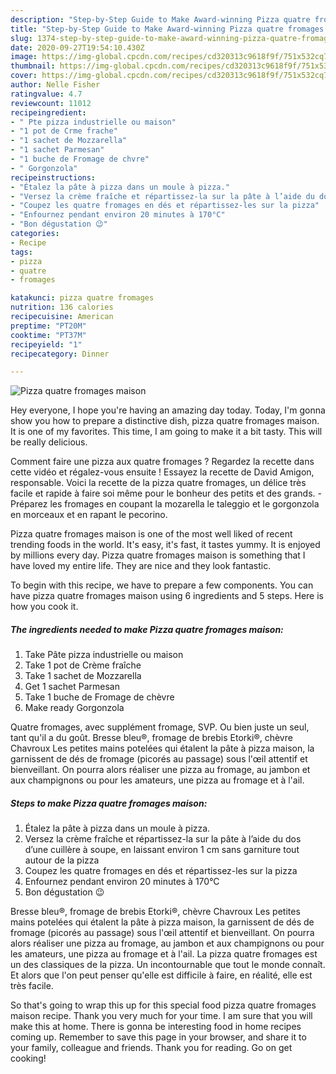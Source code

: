 ```yaml
---
description: "Step-by-Step Guide to Make Award-winning Pizza quatre fromages maison"
title: "Step-by-Step Guide to Make Award-winning Pizza quatre fromages maison"
slug: 1374-step-by-step-guide-to-make-award-winning-pizza-quatre-fromages-maison
date: 2020-09-27T19:54:10.430Z
image: https://img-global.cpcdn.com/recipes/cd320313c9618f9f/751x532cq70/pizza-quatre-fromages-maison-photo-principale-de-la-recette.jpg
thumbnail: https://img-global.cpcdn.com/recipes/cd320313c9618f9f/751x532cq70/pizza-quatre-fromages-maison-photo-principale-de-la-recette.jpg
cover: https://img-global.cpcdn.com/recipes/cd320313c9618f9f/751x532cq70/pizza-quatre-fromages-maison-photo-principale-de-la-recette.jpg
author: Nelle Fisher
ratingvalue: 4.7
reviewcount: 11012
recipeingredient:
- " Pte pizza industrielle ou maison"
- "1 pot de Crme frache"
- "1 sachet de Mozzarella"
- "1 sachet Parmesan"
- "1 buche de Fromage de chvre"
- " Gorgonzola"
recipeinstructions:
- "Étalez la pâte à pizza dans un moule à pizza."
- "Versez la crème fraîche et répartissez-la sur la pâte à l’aide du dos d’une cuillère à soupe, en laissant environ 1 cm sans garniture tout autour de la pizza"
- "Coupez les quatre fromages en dés et répartissez-les sur la pizza"
- "Enfournez pendant environ 20 minutes à 170°C"
- "Bon dégustation 😉"
categories:
- Recipe
tags:
- pizza
- quatre
- fromages

katakunci: pizza quatre fromages 
nutrition: 136 calories
recipecuisine: American
preptime: "PT20M"
cooktime: "PT37M"
recipeyield: "1"
recipecategory: Dinner

---
```



![Pizza quatre fromages maison](https://img-global.cpcdn.com/recipes/cd320313c9618f9f/751x532cq70/pizza-quatre-fromages-maison-photo-principale-de-la-recette.jpg)

Hey everyone, I hope you're having an amazing day today. Today, I'm gonna show you how to prepare a distinctive dish, pizza quatre fromages maison. It is one of my favorites. This time, I am going to make it a bit tasty. This will be really delicious.

Comment faire une pizza aux quatre fromages ? Regardez la recette dans cette vidéo et régalez-vous ensuite ! Essayez la recette de David Amigon, responsable. Voici la recette de la pizza quatre fromages, un délice très facile et rapide à faire soi même pour le bonheur des petits et des grands. - Préparez les fromages en coupant la mozarella le taleggio et le gorgonzola en morceaux et en rapant le pecorino.

Pizza quatre fromages maison is one of the most well liked of recent trending foods in the world. It's easy, it's fast, it tastes yummy. It is enjoyed by millions every day. Pizza quatre fromages maison is something that I have loved my entire life. They are nice and they look fantastic.


To begin with this recipe, we have to prepare a few components. You can have pizza quatre fromages maison using 6 ingredients and 5 steps. Here is how you cook it.

<!--inarticleads1-->

##### The ingredients needed to make Pizza quatre fromages maison:

1. Take  Pâte pizza industrielle ou maison
1. Take 1 pot de Crème fraîche
1. Take 1 sachet de Mozzarella
1. Get 1 sachet Parmesan
1. Take 1 buche de Fromage de chèvre
1. Make ready  Gorgonzola


Quatre fromages, avec supplément fromage, SVP. Ou bien juste un seul, tant qu&#39;il a du goût. Bresse bleu®, fromage de brebis Etorki®, chèvre Chavroux Les petites mains potelées qui étalent la pâte à pizza maison, la garnissent de dés de fromage (picorés au passage) sous l&#39;œil attentif et bienveillant. On pourra alors réaliser une pizza au fromage, au jambon et aux champignons ou pour les amateurs, une pizza au fromage et à l&#39;ail. 

<!--inarticleads2-->

##### Steps to make Pizza quatre fromages maison:

1. Étalez la pâte à pizza dans un moule à pizza.
1. Versez la crème fraîche et répartissez-la sur la pâte à l’aide du dos d’une cuillère à soupe, en laissant environ 1 cm sans garniture tout autour de la pizza
1. Coupez les quatre fromages en dés et répartissez-les sur la pizza
1. Enfournez pendant environ 20 minutes à 170°C
1. Bon dégustation 😉


Bresse bleu®, fromage de brebis Etorki®, chèvre Chavroux Les petites mains potelées qui étalent la pâte à pizza maison, la garnissent de dés de fromage (picorés au passage) sous l&#39;œil attentif et bienveillant. On pourra alors réaliser une pizza au fromage, au jambon et aux champignons ou pour les amateurs, une pizza au fromage et à l&#39;ail. La pizza quatre fromages est un des classiques de la pizza. Un incontournable que tout le monde connaît. Et alors que l&#39;on peut penser qu&#39;elle est difficile à faire, en réalité, elle est très facile. 

So that's going to wrap this up for this special food pizza quatre fromages maison recipe. Thank you very much for your time. I am sure that you will make this at home. There is gonna be interesting food in home recipes coming up. Remember to save this page in your browser, and share it to your family, colleague and friends. Thank you for reading. Go on get cooking!
